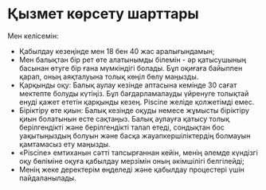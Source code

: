 # Қызмет көрсету шарттары

Мен келісемін:
- Қабылдау кезеңінде мен 18 бен 40 жас аралығындамын;
- Мен балықтан бір рет өте алатынымды білемін - әр қатысушының басынан өтуге бір ғана мүмкіндігі болады. Бұл оқиғаға байыппен қарап, оның аяқталуына толық көңіл бөлу маңызды.
- Қарқынды оқу: Балық аулау кезінде аптасына кемінде 30 сағат мектепте болуды күтіңіз. Бұл бағдарламалауды үйренуге толықтай енуді қажет ететін қарқынды кезең. Piscine желіде қолжетімді емес.
- Біріктіру өте қиын: Балық кезінде оқуды немесе жұмысты біріктіру қиын болатынын есте сақтаңыз. Балық аулауға қатысу толық берілгендікті және берілгендікті талап етеді, сондықтан бос уақытыңыздың болуын және басқа жауапкершіліктердің болмауын қамтамасыз ету маңызды.
- «Piscine» емтиханын сәтті тапсырғаннан кейін, менің әлемде күндізгі оқу бөліміне оқуға қабылдау мерзімін оның әкімшілігі белгілейді;
- Менің жеке деректерім өңделеді және қабылдау процестері үшін пайдаланылады.

